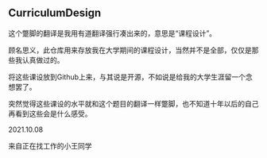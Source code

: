 ## CurriculumDesign

这个蹩脚的翻译是我用有道翻译强行凑出来的，意思是“课程设计”。

顾名思义，此仓库用来存放我在大学期间的课程设计，当然并不是全部，仅仅是那些我认真做过的。

将这些课设放到Github上来，与其说是开源，不如说是给我的大学生涯留一个念想罢了。

突然觉得这些课设的水平就和这个题目的翻译一样蹩脚，也不知道十年以后的自己再看到这些会是什么感受。



2021.10.08

来自正在找工作的小王同学
